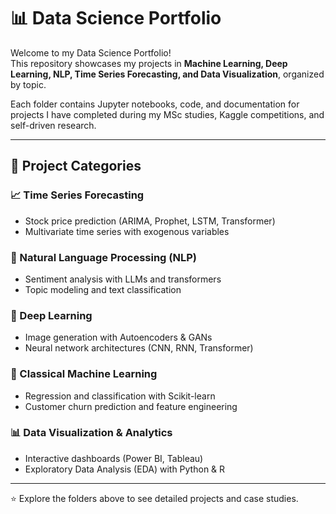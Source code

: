 # 📊 Data Science Portfolio

Welcome to my Data Science Portfolio!  
This repository showcases my projects in **Machine Learning, Deep Learning, NLP, Time Series Forecasting, and Data Visualization**, organized by topic.

Each folder contains Jupyter notebooks, code, and documentation for projects I have completed during my MSc studies, Kaggle competitions, and self-driven research.

---

## 📂 Project Categories

### 📈 Time Series Forecasting

- Stock price prediction (ARIMA, Prophet, LSTM, Transformer)
- Multivariate time series with exogenous variables

### 📝 Natural Language Processing (NLP)

- Sentiment analysis with LLMs and transformers
- Topic modeling and text classification

### 🤖 Deep Learning

- Image generation with Autoencoders & GANs
- Neural network architectures (CNN, RNN, Transformer)

### 🔢 Classical Machine Learning

- Regression and classification with Scikit-learn
- Customer churn prediction and feature engineering

### 📊 Data Visualization & Analytics

- Interactive dashboards (Power BI, Tableau)
- Exploratory Data Analysis (EDA) with Python & R

---

⭐ Explore the folders above to see detailed projects and case studies.
